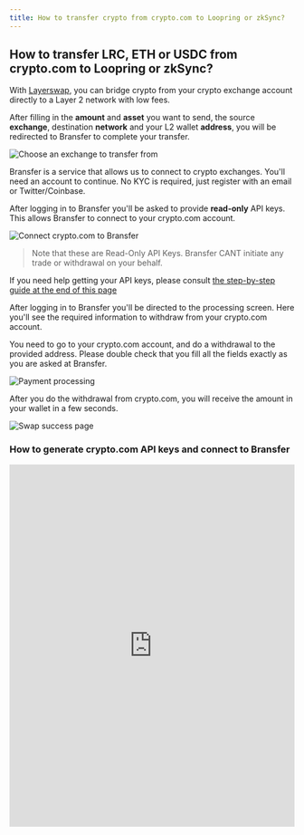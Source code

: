 ```yaml
---
title: How to transfer crypto from crypto.com to Loopring or zkSync?
---
```


## How to transfer LRC, ETH or USDC from crypto.com to Loopring or zkSync?

With [Layerswap](/), you can bridge crypto from your crypto exchange account directly to a Layer 2 network with low fees. <br />

After filling in the **amount** and **asset** you want to send, the source **exchange**, destination **network** and your L2 wallet **address**, you will be redirected to Bransfer to complete your transfer.

![Choose an exchange to transfer from](/images/bransfer_choose_exchange.png)

Bransfer is a service that allows us to connect to crypto exchanges.
You'll need an account to continue. No KYC is required, just register with an email or Twitter/Coinbase.

After logging in to Bransfer you'll be asked to provide **read-only** API keys. This allows Bransfer to connect to your crypto.com account.  

![Connect crypto.com to Bransfer](/images/cryptocom_connect_bransfer.png)
> Note that these are Read-Only API Keys. Bransfer CANT initiate any trade or withdrawal on your behalf.

If you need help getting your API keys, please consult [the step-by-step guide at the end of this page](#how-to-generate-cryptocom-api-keys-and-connect-to-bransfer)

After logging in to Bransfer you'll be directed to the processing screen.
Here you'll see the required information to withdraw from your crypto.com account. <br />

You need to go to your crypto.com account, and do a withdrawal to the provided address.
Please double check that you fill all the fields exactly as you are asked at Bransfer.

![Payment processing](/images/cryptocom_payment_processing.png)

After you do the withdrawal from crypto.com, you will receive the amount in your wallet in a few seconds.

![Swap success page](/images/swap_success.png)

### How to generate crypto.com API keys and connect to Bransfer

<iframe src="https://scribehow.com/embed/Connect_cryptocom_account_to_Bransfer__PcagnUquRCOOkNNN__itlA" width="100%" height="640" allowFullScreen frameBorder="0"></iframe>

